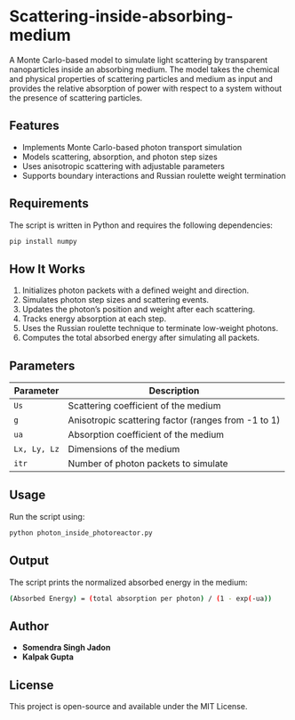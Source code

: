 # Scattering-inside-absorbing-medium
A Monte Carlo-based model to simulate light scattering by transparent nanoparticles inside an absorbing medium. The model takes the chemical and physical properties of scattering particles and medium as input and provides the relative absorption of power with respect to a system without the presence of scattering particles. 

## Features
- Implements Monte Carlo-based photon transport simulation
- Models scattering, absorption, and photon step sizes
- Uses anisotropic scattering with adjustable parameters
- Supports boundary interactions and Russian roulette weight termination

## Requirements
The script is written in Python and requires the following dependencies:

```bash
pip install numpy
```

## How It Works
1. Initializes photon packets with a defined weight and direction.
2. Simulates photon step sizes and scattering events.
3. Updates the photon’s position and weight after each scattering.
4. Tracks energy absorption at each step.
5. Uses the Russian roulette technique to terminate low-weight photons.
6. Computes the total absorbed energy after simulating all packets.

## Parameters
| Parameter  | Description |
|------------|-------------|
| `Us`       | Scattering coefficient of the medium |
| `g`        | Anisotropic scattering factor (ranges from -1 to 1) |
| `ua`       | Absorption coefficient of the medium |
| `Lx, Ly, Lz` | Dimensions of the medium |
| `itr`      | Number of photon packets to simulate |


## Usage
Run the script using:

```bash
python photon_inside_photoreactor.py
```

## Output
The script prints the normalized absorbed energy in the medium:

```bash
(Absorbed Energy) = (total absorption per photon) / (1 - exp(-ua))
```

## Author
- **Somendra Singh Jadon**
- **Kalpak Gupta**

## License
This project is open-source and available under the MIT License.
